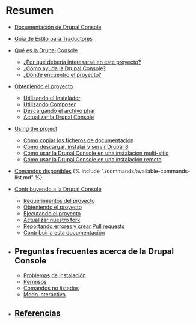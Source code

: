 # Resumen

* [Documentación de Drupal Console](README.md)
* [Guía de Estilo para Traductores](about/guia-de-estilo.md)

* [Qué es la Drupal Console](about/what-is-the-drupal-console.md)
  * [¿Por qué debería interesarse en este proyecto?](about/why-should-you-care-about.md)
  * [¿Cómo ayuda la Drupal Console?](about/how-does-drupal-console-help.md)
  * [¿Dónde encuentro el proyecto?](about/where-do-i-find-the-project.md)

* [Obteniendo el proyecto](getting/project.md)
  * [Utilizando el Instalador](getting/installer.md)
  * [Utilizando Composer](getting/composer.md)
  * [Descargando el archivo phar](getting/download.md)
  * [Actualizar la Drupal Console](getting/update.md)

* [Using the project](using/project.md)
  * [Cómo copiar los ficheros de documentación](using/how-to-copy-configuration-files.md)
  * [Cómo descargar, instalar y servir Drupal 8](using/how-to-download-install-and-serve-drupal8.md)
  * [Cómo usar la Drupal Console en una instalación multi-sitio](using/how-to-use-drupal-console-in-a-multisite-installation.md)
  * [Cómo usar la Drupal Console en una instalación remota](using/how-to-use-drupal-console-in-a-remote-installation.md)

* [Comandos disponibles](commands/available-commands.md)
  {% include "./commands/available-commands-list.md" %}

* [Contribuyendo a la Drupal Console](contributing/new-features.md)
   * [Requerimientos del proyecto](contributing/project-requirements.md)
   * [Obteniendo el proyecto](contributing/getting-the-project.md)
   * [Ejecutando el proyecto](contributing/running-the-project.md)
   * [Actualizar nuestro fork](contributing/keeping-your-fork-up-to-date.md)
   * [Reportando errores y crear Pull requests](contributing/creating-issues-and-pull-requests.md)
   * [Contribuir a esta documentación](contributing/documentation.md "Contribute to the Drupal Console book")

* ## Preguntas frecuentes acerca de la Drupal Console
   * [Problemas de instalación](drupal_console_faq/installation-problems.md)
   * [Permisos](drupal_console_faq/permissions.md)
   * [Comandos no listados](drupal_console_faq/commands-not-listed.md)
   * [Modo interactivo](drupal_console_faq/interactive-mode.md)

* ## [Referencias](references/links.md)
